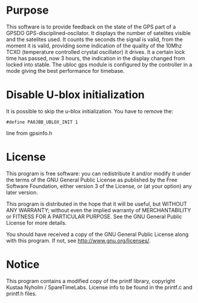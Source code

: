 
# Purpose

This software is to provide feedback on the state of the GPS part of a 
GPSDO GPS-disciplined-oscilator. It displays the number of satelites visible 
and the satelites used. It counts the seconds the signal is valid, from the 
moment it is valid, providing some indication of the quality of the 10Mhz TCXO 
(temperature controlled crystal oscillator)
it drives. It a certain lock time has passed, now 3 hours, 
the indication in the display changed from locked into stable.
The ubloc gps module is configured by the controller in a mode giving the best
performance for timebase.

# Disable U-blox initialization

It is possible to skip the u-blox initialization. You have to remove the:

    #define PA0JBB_UBLOX_INIT 1

line from gpsinfo.h


# License

This program is free software: you can redistribute it and/or modify
it under the terms of the GNU General Public License as published by
the Free Software Foundation, either version 3 of the License, or
(at your option) any later version.
 
This program is distributed in the hope that it will be useful,
but WITHOUT ANY WARRANTY; without even the implied warranty of
MERCHANTABILITY or FITNESS FOR A PARTICULAR PURPOSE.  See the
GNU General Public License for more details.

You should have received a copy of the GNU General Public License
along with this program.  If not, see <http://www.gnu.org/licenses/>.

# Notice

This program contains a modified copy of the printf library, 
copyright Kustaa Nyholm / SpareTimeLabs. License info to be found in the 
printf.c and printf.h files.



